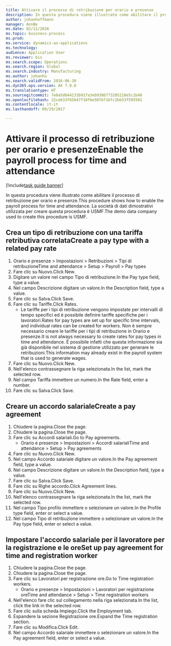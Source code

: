 ```yaml
--- 
title: Attivare il processo di retribuzione per orario e presenze
description: In questa procedura viene illustrato come abilitare il processo di retribuzione per orario e presenze.
author: johanhoffmann
manager: AnnBe
ms.date: 02/12/2016
ms.topic: business-process
ms.prod: 
ms.service: dynamics-ax-applications
ms.technology: 
audience: Application User
ms.reviewer: bis
ms.search.scope: Operations
ms.search.region: Global
ms.search.industry: Manufacturing
ms.author: johanho
ms.search.validFrom: 2016-06-30
ms.dyn365.ops.version: AX 7.0.0
ms.translationtype: HT
ms.sourcegitcommit: 7e0a5d044133b917a3eb9386773205218e5c1b40
ms.openlocfilehash: 22ce633f65847f10fbe507b71bfc2bb33f595501
ms.contentlocale: it-it
ms.lasthandoff: 09/29/2017

---
```

# <a name="enable-the-payroll-process-for-time-and-attendance"></a><span data-ttu-id="4dca0-103">Attivare il processo di retribuzione per orario e presenze</span><span class="sxs-lookup"><span data-stu-id="4dca0-103">Enable the payroll process for time and attendance</span></span>

[!include[task guide banner](../../includes/task-guide-banner.md)]

<span data-ttu-id="4dca0-104">In questa procedura viene illustrato come abilitare il processo di retribuzione per orario e presenze.</span><span class="sxs-lookup"><span data-stu-id="4dca0-104">This procedure shows how to enable the payroll process for time and attendance.</span></span> <span data-ttu-id="4dca0-105">La società di dati dimostrativi utilizzata per creare questa procedura è USMF.</span><span class="sxs-lookup"><span data-stu-id="4dca0-105">The demo data company used to create this procedure is USMF.</span></span>


## <a name="create-a-pay-type-with-a-related-pay-rate"></a><span data-ttu-id="4dca0-106">Crea un tipo di retribuzione con una tariffa retributiva correlata</span><span class="sxs-lookup"><span data-stu-id="4dca0-106">Create a pay type with a related pay rate</span></span>
1. <span data-ttu-id="4dca0-107">Orario e presenze > Impostazioni > Retribuzioni > Tipi di retribuzione</span><span class="sxs-lookup"><span data-stu-id="4dca0-107">Time and attendance > Setup > Payroll > Pay types</span></span>
2. <span data-ttu-id="4dca0-108">Fare clic su Nuovo.</span><span class="sxs-lookup"><span data-stu-id="4dca0-108">Click New.</span></span>
3. <span data-ttu-id="4dca0-109">Digitare un valore nel campo Tipo di retribuzione.</span><span class="sxs-lookup"><span data-stu-id="4dca0-109">In the Pay type field, type a value.</span></span>
4. <span data-ttu-id="4dca0-110">Nel campo Descrizione digitare un valore.</span><span class="sxs-lookup"><span data-stu-id="4dca0-110">In the Description field, type a value.</span></span>
5. <span data-ttu-id="4dca0-111">Fare clic su Salva.</span><span class="sxs-lookup"><span data-stu-id="4dca0-111">Click Save.</span></span>
6. <span data-ttu-id="4dca0-112">Fare clic su Tariffe.</span><span class="sxs-lookup"><span data-stu-id="4dca0-112">Click Rates.</span></span>
    * <span data-ttu-id="4dca0-113">Le tariffe per i tipi di retribuzione vengono impostate per intervalli di tempo specifici ed è possibile definire tariffe specifiche per i lavoratori.</span><span class="sxs-lookup"><span data-stu-id="4dca0-113">Rates for pay types are set up for specific time intervals, and individual rates can be created for workers.</span></span> <span data-ttu-id="4dca0-114">Non è sempre necessario creare le tariffe per i tipi di retribuzione in Orario e presenze.</span><span class="sxs-lookup"><span data-stu-id="4dca0-114">It is not always necessary to create rates for pay types in time and attendance.</span></span> <span data-ttu-id="4dca0-115">È possibile infatti che questa informazione sia già disponibile nel sistema di gestione utilizzato per generare le retribuzioni.</span><span class="sxs-lookup"><span data-stu-id="4dca0-115">This information may already exist in the payroll system that is used to generate wages.</span></span>  
7. <span data-ttu-id="4dca0-116">Fare clic su Nuovo.</span><span class="sxs-lookup"><span data-stu-id="4dca0-116">Click New.</span></span>
8. <span data-ttu-id="4dca0-117">Nell'elenco contrassegnare la riga selezionata.</span><span class="sxs-lookup"><span data-stu-id="4dca0-117">In the list, mark the selected row.</span></span>
9. <span data-ttu-id="4dca0-118">Nel campo Tariffa immettere un numero.</span><span class="sxs-lookup"><span data-stu-id="4dca0-118">In the Rate field, enter a number.</span></span>
10. <span data-ttu-id="4dca0-119">Fare clic su Salva.</span><span class="sxs-lookup"><span data-stu-id="4dca0-119">Click Save.</span></span>

## <a name="create-a-pay-agreement"></a><span data-ttu-id="4dca0-120">Creare un accordo salariale</span><span class="sxs-lookup"><span data-stu-id="4dca0-120">Create a pay agreement</span></span>
1. <span data-ttu-id="4dca0-121">Chiudere la pagina.</span><span class="sxs-lookup"><span data-stu-id="4dca0-121">Close the page.</span></span>
2. <span data-ttu-id="4dca0-122">Chiudere la pagina.</span><span class="sxs-lookup"><span data-stu-id="4dca0-122">Close the page.</span></span>
3. <span data-ttu-id="4dca0-123">Fare clic su Accordi salariali.</span><span class="sxs-lookup"><span data-stu-id="4dca0-123">Go to Pay agreements.</span></span>
    * <span data-ttu-id="4dca0-124">Orario e presenze > Impostazioni > Accordi salariali</span><span class="sxs-lookup"><span data-stu-id="4dca0-124">Time and attendance > Setup > Pay agreements</span></span>  
4. <span data-ttu-id="4dca0-125">Fare clic su Nuovo.</span><span class="sxs-lookup"><span data-stu-id="4dca0-125">Click New.</span></span>
5. <span data-ttu-id="4dca0-126">Nel campo Accordo salariale digitare un valore.</span><span class="sxs-lookup"><span data-stu-id="4dca0-126">In the Pay agreement field, type a value.</span></span>
6. <span data-ttu-id="4dca0-127">Nel campo Descrizione digitare un valore.</span><span class="sxs-lookup"><span data-stu-id="4dca0-127">In the Description field, type a value.</span></span>
7. <span data-ttu-id="4dca0-128">Fare clic su Salva.</span><span class="sxs-lookup"><span data-stu-id="4dca0-128">Click Save.</span></span>
8. <span data-ttu-id="4dca0-129">Fare clic su Righe accordo.</span><span class="sxs-lookup"><span data-stu-id="4dca0-129">Click Agreement lines.</span></span>
9. <span data-ttu-id="4dca0-130">Fare clic su Nuovo.</span><span class="sxs-lookup"><span data-stu-id="4dca0-130">Click New.</span></span>
10. <span data-ttu-id="4dca0-131">Nell'elenco contrassegnare la riga selezionata.</span><span class="sxs-lookup"><span data-stu-id="4dca0-131">In the list, mark the selected row.</span></span>
11. <span data-ttu-id="4dca0-132">Nel campo Tipo profilo immettere o selezionare un valore.</span><span class="sxs-lookup"><span data-stu-id="4dca0-132">In the Profile type field, enter or select a value.</span></span>
12. <span data-ttu-id="4dca0-133">Nel campo Tipo di retribuzione immettere o selezionare un valore.</span><span class="sxs-lookup"><span data-stu-id="4dca0-133">In the Pay type field, enter or select a value.</span></span>

## <a name="set-up-pay-agreement-for-time-and-registration-worker"></a><span data-ttu-id="4dca0-134">Impostare l'accordo salariale per il lavoratore per la registrazione e le ore</span><span class="sxs-lookup"><span data-stu-id="4dca0-134">Set up pay agreement for time and registration worker</span></span>
1. <span data-ttu-id="4dca0-135">Chiudere la pagina.</span><span class="sxs-lookup"><span data-stu-id="4dca0-135">Close the page.</span></span>
2. <span data-ttu-id="4dca0-136">Chiudere la pagina.</span><span class="sxs-lookup"><span data-stu-id="4dca0-136">Close the page.</span></span>
3. <span data-ttu-id="4dca0-137">Fare clic su Lavoratori per registrazione ore.</span><span class="sxs-lookup"><span data-stu-id="4dca0-137">Go to Time registration workers.</span></span>
    * <span data-ttu-id="4dca0-138">Orario e presenze > Impostazioni > Lavoratori per registrazione ore</span><span class="sxs-lookup"><span data-stu-id="4dca0-138">Time and attendance > Setup > Time registration workers</span></span>  
4. <span data-ttu-id="4dca0-139">Nell'elenco fare clic sul collegamento nella riga selezionata.</span><span class="sxs-lookup"><span data-stu-id="4dca0-139">In the list, click the link in the selected row.</span></span>
5. <span data-ttu-id="4dca0-140">Fare clic sulla scheda Impiego.</span><span class="sxs-lookup"><span data-stu-id="4dca0-140">Click the Employment tab.</span></span>
6. <span data-ttu-id="4dca0-141">Espandere la sezione Registrazione ore.</span><span class="sxs-lookup"><span data-stu-id="4dca0-141">Expand the Time registration section.</span></span>
7. <span data-ttu-id="4dca0-142">Fare clic su Modifica.</span><span class="sxs-lookup"><span data-stu-id="4dca0-142">Click Edit.</span></span>
8. <span data-ttu-id="4dca0-143">Nel campo Accordo salariale immettere o selezionare un valore.</span><span class="sxs-lookup"><span data-stu-id="4dca0-143">In the Pay agreement field, enter or select a value.</span></span>


